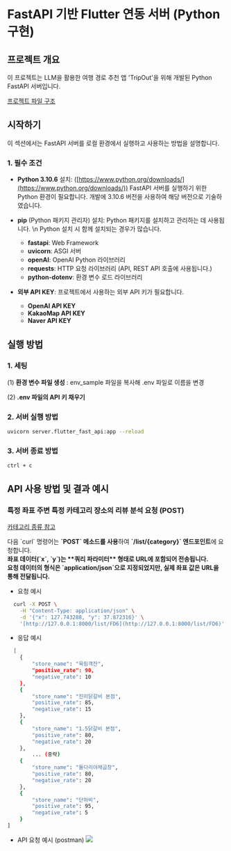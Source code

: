 # FastAPI 기반 Flutter 연동 서버 (Python 구현)

## 프로젝트 개요
이 프로젝트는 LLM을 활용한 여행 경로 추천 앱 'TripOut'을 위해 개발된 Python FastAPI 서버입니다.

<a href = "https://rustic-cave-d05.notion.site/LLM_python_project-1df41e3234ba802a9548d05fea3fc885?pvs=74">프로젝트 파일 구조</a>

## 시작하기

이 섹션에서는 FastAPI 서버를 로컬 환경에서 실행하고 사용하는 방법을 설명합니다.

### 1. 필수 조건

- **Python  3.10.6** 설치: ([https://www.python.org/downloads/](https://www.python.org/downloads/))
  FastAPI 서버를 실행하기 위한 Python 환경이 필요합니다. 개발에 3.10.6 버전을 사용하여 해당 버전으로 기술하였습니다.

- **pip** (Python 패키지 관리자) 설치: Python 패키지를 설치하고 관리하는 데 사용됩니다. \n Python 설치 시 함께 설치되는 경우가 많습니다.
  - **fastapi**: Web Framework
  - **uvicorn**: ASGI 서버
  - **openAI**: OpenAI Python 라이브러리
  - **requests**: HTTP 요청 라이브러리 (API, REST API 호출에 사용됩니다.)
  - **python-dotenv**: 환경 변수 로드 라이브러리

- **외부 API KEY**: 프로젝트에서 사용하는 외부 API 키가 필요합니다.
  - **OpenAI API KEY**
  - **KakaoMap API KEY**
  - **Naver API KEY**


## 실행 방법
### 1. 세팅

(1) **환경 변수 파일 생성** : env_sample 파일을 복사해 .env 파일로 이름을 변경

(2) **.env 파일의 API 키 채우기**

### 2. 서버 실행 방법
```bash
uvicorn server.flutter_fast_api:app --reload
```

### 3. 서버 종료 방법
`ctrl + c`


## API 사용 방법 및 결과 예시
### 특정 좌표 주변 특정 카테고리 장소의 리뷰 분석 요청 (POST)
<a href = "https://developers.kakao.com/docs/latest/ko/local/dev-guide#search-by-category-request-query-category-group-code"> 카테고리 종류 참고</a>

<p>다음 `curl` 명령어는 <b>`POST` 메소드를 사용</b>하여 <b>`/list/{category}` 엔드포인트</b>에 요청합니다.<br>
<b>좌표 데이터(`x`, `y`)는 **쿼리 파라미터** 형태로 URL에 포함되어 전송됩니다.</b><br>
<b>요청 데이터의 형식은 `application/json`으로 지정되었지만, 실제 좌표 값은 URL을 통해 전달됩니다.</b></p>


- 요청 예시
```bash
  curl -X POST \
    -H "Content-Type: application/json" \
    -d '{"x": 127.743288, "y": 37.872316}' \
    '[http://127.0.0.1:8000/list/FD6](http://127.0.0.1:8000/list/FD6)'
```

- 응답 예시
```bash
  [
    {
        "store_name": "육림객잔",
        "positive_rate": 90,
        "negative_rate": 10
    },
    {
        "store_name": "진미닭갈비 본점",
        "positive_rate": 85,
        "negative_rate": 15
    },
    {
        "store_name": "1.5닭갈비 본점",
        "positive_rate": 80,
        "negative_rate": 20
    },
        ... (중략)
    {
        "store_name": "돌다리야채곱창",
        "positive_rate": 80,
        "negative_rate": 20
    },
    {
        "store_name": "단하비",
        "positive_rate": 95,
        "negative_rate": 5
    }
]
```


- API 요청 예시 (postman)
  <img src="https://github.com/user-attachments/assets/932cb309-eb97-4719-a4b3-5fbfb1433c45">

